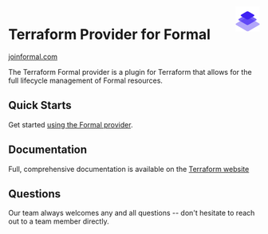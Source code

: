 <a href="https://joinformal.com">
    <img src=".github/formal_logo.svg" alt="Formal logo" title="Formal" align="right" height="50" />
</a>

# Terraform Provider for Formal

[joinformal.com](https://joinformal.com)

The Terraform Formal provider is a plugin for Terraform that allows for the full lifecycle management of Formal resources.

## Quick Starts

Get started [using the Formal provider](https://registry.terraform.io/providers/formalco/formal/latest/docs).

## Documentation

Full, comprehensive documentation is available on the [Terraform website](https://registry.terraform.io/providers/formalco/formal/latest/docs)




## Questions

Our team always welcomes any and all questions -- don't hesitate to reach out to a team member directly.
